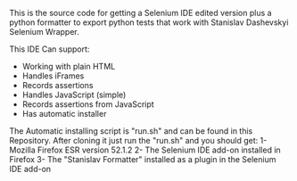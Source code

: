 This is the source code for getting a Selenium IDE edited version plus a python formatter to export python tests that work with Stanislav Dashevskyi Selenium Wrapper.

This IDE Can support:

* Working with plain HTML
* Handles iFrames
* Records assertions
* Handles JavaScript (simple)
* Records assertions from JavaScript
* Has automatic installer

The Automatic installing script is "run.sh" and can be found in this Repository.
After cloning it just run the "run.sh" and you should get:
1- Mozilla Firefox ESR version 52.1.2
2- The Selenium IDE add-on installed in Firefox
3- The "Stanislav Formatter" installed as a plugin in the Selenium IDE add-on
